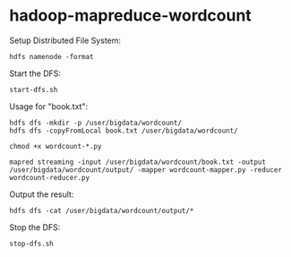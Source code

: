 # hadoop-mapreduce-wordcount

Setup Distributed File System:
```
hdfs namenode -format
```

Start the DFS:
```
start-dfs.sh
```

Usage for "book.txt":

```
hdfs dfs -mkdir -p /user/bigdata/wordcount/
hdfs dfs -copyFromLocal book.txt /user/bigdata/wordcount/

chmod +x wordcount-*.py

mapred streaming -input /user/bigdata/wordcount/book.txt -output /user/bigdata/wordcount/output/ -mapper wordcount-mapper.py -reducer wordcount-reducer.py
```
Output the result:
```
hdfs dfs -cat /user/bigdata/wordcount/output/*
```

Stop the DFS:
```
stop-dfs.sh
```
